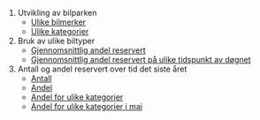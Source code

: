---
---
1. Utvikling av bilparken 
	- [Ulike bilmerker](charts/bilpark_area_line.html) 
	- [Ulike kategorier](charts/bilpark_kategori_area.html)
2. Bruk av ulike biltyper
	- [Gjennomsnittlig andel reservert](charts/biltyper_barplots.html)
	- [Gjennomsnittlig andel reservert på ulike tidspunkt av døgnet](charts/andel_reservert_heatmap.html)
3. Antall og andel reservert over tid det siste året
	- [Antall](charts/antall_reservert_line_zoom.html)
	- [Andel](charts/andel_reservert_line_zoom.html)
	- [Andel for ulike kategorier](charts/andel_reservert_kategori_line_zoom.html)
	- [Andel for ulike kategorier i mai](charts/andel_reservert_kategori_line.html)

